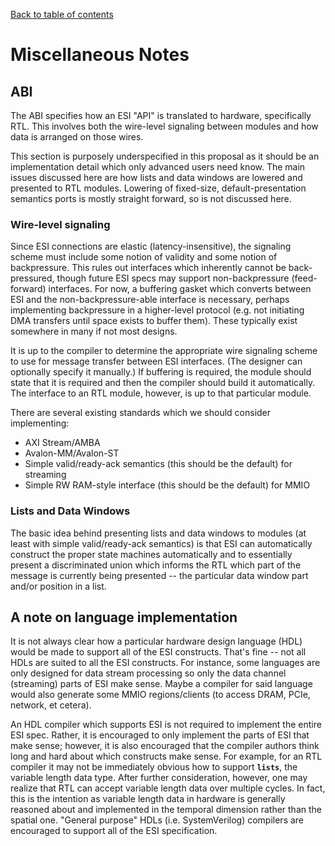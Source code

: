 [Back to table of contents](index.md#Table-of-contents)

# Miscellaneous Notes

## ABI

The ABI specifies how an ESI "API" is translated to hardware,
specifically RTL. This involves both the wire-level signaling between
modules and how data is arranged on those wires.

This section is purposely underspecified in this proposal as it should be an
implementation detail which only advanced users need know. The main issues
discussed here are how lists and data windows are lowered and presented to
RTL modules. Lowering of fixed-size, default-presentation semantics ports is
mostly straight forward, so is not discussed here.

### Wire-level signaling

Since ESI connections are elastic (latency-insensitive), the signaling
scheme must include some notion of validity and some notion of
backpressure. This rules out interfaces which inherently cannot be
back-pressured, though future ESI specs may support non-backpressure
(feed-forward) interfaces. For now, a buffering gasket which
converts between ESI and the non-backpressure-able interface is
necessary, perhaps implementing backpressure in a higher-level protocol
(e.g. not initiating DMA transfers until space exists to buffer them).
These typically exist somewhere in many if not most designs.

It is up to the compiler to determine the appropriate wire signaling
scheme to use for message transfer between ESI interfaces. (The designer
can optionally specify it manually.) If buffering is required, the
module should state that it is required and then the compiler should
build it automatically. The interface to an RTL module, however, is up
to that particular module.

There are several existing standards which we should consider
implementing:

- AXI Stream/AMBA
- Avalon-MM/Avalon-ST
- Simple valid/ready-ack semantics (this should be the default) for
  streaming
- Simple RW RAM-style interface (this should be the default) for MMIO

### Lists and Data Windows

The basic idea behind presenting lists and data windows to modules (at
least with simple valid/ready-ack semantics) is that ESI can
automatically construct the proper state machines automatically and to
essentially present a discriminated union which informs the RTL which
part of the message is currently being presented -- the particular data
window part and/or position in a list.

## A note on language implementation

It is not always clear how a particular hardware design language (HDL)
would be made to support all of the ESI constructs. That's fine -- not
all HDLs are suited to all the ESI constructs. For instance, some
languages are only designed for data stream processing so only the data
channel (streaming) parts of ESI make sense. Maybe a compiler for said
language would also generate some MMIO regions/clients (to access DRAM, PCIe,
network, et cetera).

An HDL compiler which supports ESI is not required to implement the
entire ESI spec. Rather, it is encouraged to only implement the parts of
ESI that make sense; however, it is also encouraged that the compiler
authors think long and hard about which constructs make sense. For
example, for an RTL compiler it may not be immediately obvious how to
support **`lists`**, the variable length data type. After further
consideration, however, one may realize that RTL can accept variable
length data over multiple cycles. In fact, this is the intention as
variable length data in hardware is generally reasoned about and
implemented in the temporal dimension rather than the spatial one.
"General purpose" HDLs (i.e. SystemVerilog) compilers are encouraged to
support all of the ESI specification.

